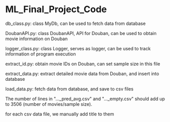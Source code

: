 # ML_Final_Project_Code
db_class.py: class MyDb, can be used to fetch data from database

DoubanAPI.py: class DoubanAPI, API for Douban, can be used to obtain movie information on Douban

logger_class.py: class Logger, serves as logger, can be used to track information of program execution

extract_id.py: obtain movie IDs on Douban, can set sample size in this file

extract_data.py: extract detailed movie data from Douban, and insert into database

load_data.py: fetch data from database, and save to csv files

The number of lines in "..._pred_avg.csv" and "..._empty.csv" should add up to 3506 (number of movies/sample size).

for each csv data file, we manually add title to them